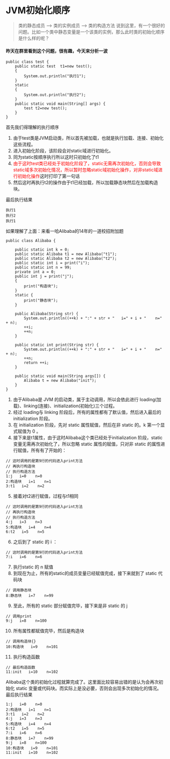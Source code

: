 # JVM初始化顺序


> 类的静态成员 --> 类的实例成员 --> 类的构造方法
> 说到这里，有一个很好的问题。比如一个类中静态变量是一个该类的实例，那么此时类的初始化顺序是什么样的呢？

#### 昨天在群里看到这个问题，很有趣，今天来分析一波
```
public class test {
    public static test  t1=new test();
    {
        System.out.println("执行1");
    }
    static
    {
        System.out.println("执行2");
    }
    public static void main(String[] args) {
        test t2=new test();
    }
}
```
<!--more-->
首先我们得理解的执行顺序
1. 由于test类是JVM启动类，所以首先被加载，也就是执行加载、连接、初始化这些流程。
2. 进入初始化阶段，该阶段会对static域进行初始化。
3. 同为static按顺序执行所以这时只初始化了t1
4. <font color=red>由于这时test类已经处于初始化阶段了，static无需再次初始化，否则会导致static域多次初始化情况，所以暂时忽略static域初始化操作，对非static域进行初始化操作</font>这时打印了第一句话
5. 然后这时再执行t2的操作由于t1已经加载，所以加载静态块然后在加载构造块。

最后执行结果
```
执行1
执行2
执行1
```

如果理解了上面：来看一哈Alibaba的14年的一道校招附加题
```
public class Alibaba {

    public static int k = 0;
    public static Alibaba t1 = new Alibaba("t1");
    public static Alibaba t2 = new Alibaba("t2");
    public static int i = print("i");
    public static int n = 99;
    private int a = 0;
    public int j = print("j");
    {
        print("构造块");
    }
    static {
        print("静态块");
    }

    public Alibaba(String str) {
        System.out.println((++k) + ":" + str + "   i=" + i + "    n=" + n);
        ++i;
        ++n;
    }

    public static int print(String str) {
        System.out.println((++k) + ":" + str + "   i=" + i + "    n=" + n);
        ++n;
        return ++i;
    }

    public static void main(String args[]) {
        Alibaba t = new Alibaba("init");
    }
}
```
1. 由于Alibaba是 JVM 的启动类，属于主动调用，所以会依此进行 loading(加载)、linking(连接)、initialization(初始化)三个过程。
2. 经过 loading与 linking 阶段后，所有的属性都有了默认值，然后进入最后的 initialization 阶段。
3. 在 initialization 阶段，先对 static 属性赋值，然后在非 static 的。k 第一个显式赋值为 0 。
4. 接下来是t1属性，由于这时Alibaba这个类已经处于initialization 阶段，static 变量无需再次初始化了，所以忽略 static 属性的赋值，只对非 static 的属性进行赋值，所有有了开始的：
```
// 这时调用的是第9行的代码进入print方法
// 再执行构造块
// 执行构造方法
1:j   i=0    n=0
2:构造块   i=1    n=1
3:t1   i=2    n=2
```
5. 接着对t2进行赋值，过程与t1相同
```
// 这时调用的是第9行的代码进入print方法
// 再执行构造块
// 执行构造方法
4:j   i=3    n=3
5:构造块   i=4    n=4
6:t2   i=5    n=5
```
6. 之后到了 static 的 i ：
```
// 这时调用的是第9行的代码进入print方法
7:i   i=6    n=6
```
7. 执行static 的 n 赋值
8. 到现在为止，所有的static的成员变量已经赋值完成，接下来就到了 static 代码块
```
// 调用静态块
8:静态块   i=7    n=99
```
9. 至此，所有的 static 部分赋值完毕，接下来是非 static 的 j
```
// 调用print
9:j   i=8    n=100
```
10. 所有属性都赋值完毕，然后是构造块
```
// 调用构造块{}
10:构造块   i=9    n=101
```
11. 执行构造函数
```
// 最后构造函数
11:init   i=10    n=102
```
Alibaba这个类的初始化过程就算完成了。这里面比较容易出错的是认为会再次初始化 static 变量或代码块。而实际上是没必要，否则会出现多次初始化的情况。
最后执行结果
```
1:j   i=0    n=0
2:构造块   i=1    n=1
3:t1   i=2    n=2
4:j   i=3    n=3
5:构造块   i=4    n=4
6:t2   i=5    n=5
7:i   i=6    n=6
8:静态块   i=7    n=99
9:j   i=8    n=100
10:构造块   i=9    n=101
11:init   i=10    n=102
```








